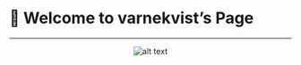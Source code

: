# 👋 Welcome to varnekvist’s Page

---

<p align="center">
  <img src="https://media3.giphy.com/media/v1.Y2lkPTc5MGI3NjExNjlvdGxjeGEzcnpsNGN2ZGtrYzA4OTY4YmIwcG0xdnAxeHkxNml2MSZlcD12MV9pbnRlcm5hbF9naWZfYnlfaWQmY3Q9Zw/owRSsSHHoVYFa/giphy.gif"
       alt="alt text" />
</p>